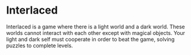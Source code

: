 # Interlaced

Interlaced is a game where there is a light world and a dark world. These worlds cannot interact with each other except with magical objects. Your light and dark self must cooperate in order to beat the game, solving puzzles to complete levels.